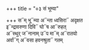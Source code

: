 +++
title = "०३ सं भूम्या"

+++
स᳓म् भू᳓म्या अ᳓न्ता ध्वसिरा᳓ अदृक्षत  
इ᳓न्द्रावरुणा दिवि᳓ घो᳓ष आ᳓रुहत्  
अ᳓स्थुर् ज᳓नानाम् उ᳓प मा᳓म् अ᳓रातयो  
अर्वा᳓ग् अ᳓वसा हवनश्रुता᳓ गतम्